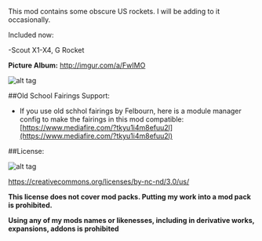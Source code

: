 This mod contains some obscure US rockets. I will be adding to it occasionally.

Included now:

-Scout X1-X4, G Rocket

**Picture Album:** http://imgur.com/a/FwIMO

![alt tag](http://i.imgur.com/bdsCyAs.png)

##Old School Fairings Support:
* If you use old schhol fairings by Felbourn, here is a module manager config to make the fairings in this mod compatible: [https://www.mediafire.com/?tkyu1i4m8efuu2l](https://www.mediafire.com/?tkyu1i4m8efuu2l)

##License:

![alt tag](https://licensebuttons.net/l/by-nc-nd/3.0/88x31.png)

https://creativecommons.org/licenses/by-nc-nd/3.0/us/


**This license does not cover mod packs. Putting my work into a mod pack is prohibited.**

**Using any of my mods names or likenesses, including in derivative works, expansions, addons is prohibited**
